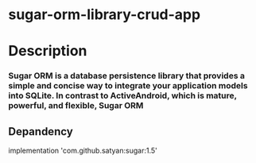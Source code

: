 # sugar-orm-library-crud-app

# Description 

### Sugar ORM is a database persistence library that provides a simple and concise way to integrate your application models into SQLite. In contrast to ActiveAndroid, which is mature, powerful, and flexible, Sugar ORM

## Depandency 

implementation 'com.github.satyan:sugar:1.5'
